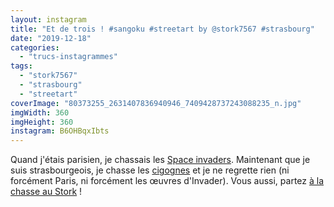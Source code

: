 ```yaml
---
layout: instagram
title: "Et de trois ! #sangoku #streetart by @stork7567 #strasbourg"
date: "2019-12-18"
categories: 
  - "trucs-instagrammes"
tags: 
  - "stork7567"
  - "strasbourg"
  - "streetart"
coverImage: "80373255_2631407836940946_7409428737243088235_n.jpg"
imgWidth: 360
imgHeight: 360
instagram: B6OHBqxIbts
---
```


Quand j'étais parisien, je chassais les [Space invaders](http://sitofotos.6x8.org/index.php?/category/2). Maintenant que je suis strasbourgeois, je chasse les [cigognes](https://www.6x8.org/tag/stork7567/) et je ne regrette rien (ni forcément Paris, ni forcément les œuvres d'Invader). Vous aussi, partez [à la chasse au Stork](https://www.6x8.org/2019/11/a-la-chasse-au-stork/) !
